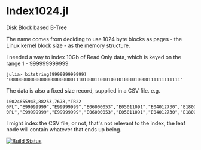 # Index1024.jl
Disk Block based B-Tree

The name comes from deciding to use 1024 byte blocks as pages - the Linux kernel block size - as the memory structure.

I needed a way to index 10Gb of Read Only data, which is keyed on the range 1 - 999999999999
```
julia> bitstring(999999999999)
"0000000000000000000000001110100011010100101001010000111111111111"
```
The data is also a fixed size record, supplied in a CSV file.
e.g.
```
10024655943,88253,7678,"TR22 0PL","E99999999","E99999999","E06000053","E05011091","E04012730","E18000010","E92000001","E12000009","E14000964","E15000009","E30000252","E06000053","E99999999","E00096400","E01019077","E02006781","E33050815","E38000089","E34999999","E35999999","E2","1B3","E37000005","","E23000035",22165192000016,88276,8001,"TR22 0PL","E99999999","E99999999","E06000053","E05011091","E04012730","E18000010","E92000001","E12000009","E14000964","E15000009","E30000252","E06000053","E99999999","E00096400","E01019077","E02006781","E33050815","E38000089","E34999999","E35999999","E2","1B3","E37000005","","E23000035",22165
```
I might index the CSV file, or not, that's not relevant to the index, the leaf node will contain whatever that ends up being.

[![Build Status](https://github.com/lawless-m/Index1024.jl/actions/workflows/CI.yml/badge.svg?branch=main)](https://github.com/lawless-m/Index1024.jl/actions/workflows/CI.yml?query=branch%3Amain)

